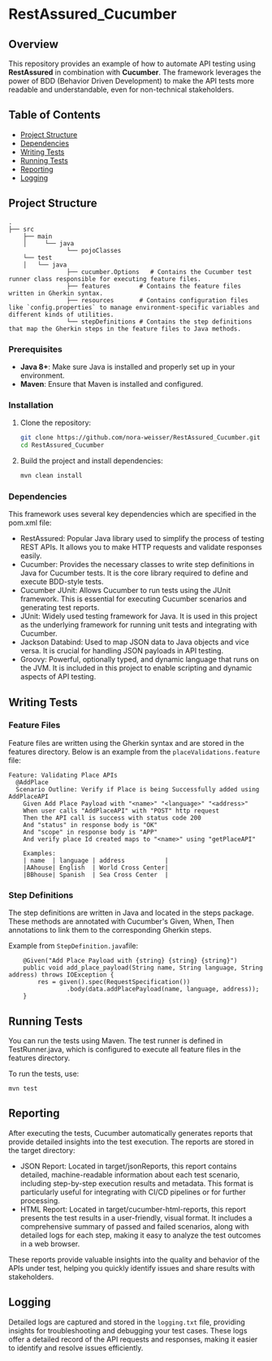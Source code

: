# RestAssured_Cucumber

## Overview

This repository provides an example of how to automate API testing using **RestAssured** in combination with **Cucumber**. The framework leverages the power of BDD (Behavior Driven Development) to make the API tests more readable and understandable, even for non-technical stakeholders.

## Table of Contents

- [Project Structure](#project-structure)
- [Dependencies](#dependencies)
- [Writing Tests](#writing-tests)
- [Running Tests](#running-tests)
- [Reporting](#reporting)
- [Logging](#logging)

## Project Structure
    .
    ├── src
        ├── main  
        │     └── java
                    └── pojoClasses
        └── test         
        │   └── java
                    ├── cucumber.Options   # Contains the Cucumber test runner class responsible for executing feature files.
                    ├── features        # Contains the feature files written in Gherkin syntax.
                    ├── resources       # Contains configuration files like `config.properties` to manage environment-specific variables and different kinds of utilities.
                    └── stepDefinitions # Contains the step definitions that map the Gherkin steps in the feature files to Java methods.
### Prerequisites

- **Java 8+**: Make sure Java is installed and properly set up in your environment.
- **Maven**: Ensure that Maven is installed and configured.

### Installation

1. Clone the repository:

   ```bash
   git clone https://github.com/nora-weisser/RestAssured_Cucumber.git
   cd RestAssured_Cucumber

2. Build the project and install dependencies:
   ```bash
   mvn clean install

### Dependencies

This framework uses several key dependencies which are specified in the pom.xml file:

* RestAssured: Popular Java library used to simplify the process of testing REST APIs. It allows you to make HTTP requests and validate responses easily.
* Cucumber: Provides the necessary classes to write step definitions in Java for Cucumber tests. It is the core library required to define and execute BDD-style tests.
* Cucumber JUnit: Allows Cucumber to run tests using the JUnit framework. This is essential for executing Cucumber scenarios and generating test reports.
* JUnit: Widely used testing framework for Java. It is used in this project as the underlying framework for running unit tests and integrating with Cucumber.
* Jackson Databind: Used to map JSON data to Java objects and vice versa. It is crucial for handling JSON payloads in API testing.
* Groovy: Powerful, optionally typed, and dynamic language that runs on the JVM. It is included in this project to enable scripting and dynamic aspects of API testing.

## Writing Tests
### Feature Files
Feature files are written using the Gherkin syntax and are stored in the features directory. Below is an example from the `placeValidations.feature` file:

```
Feature: Validating Place APIs
  @AddPlace
  Scenario Outline: Verify if Place is being Successfully added using AddPlaceAPI
    Given Add Place Payload with "<name>" "<language>" "<address>"
    When user calls "AddPlaceAPI" with "POST" http request
    Then the API call is success with status code 200
    And "status" in response body is "OK"
    And "scope" in response body is "APP"
    And verify place Id created maps to "<name>" using "getPlaceAPI"

    Examples:
    | name  | language | address           |
    |AAhouse| English  | World Cross Center|
    |BBhouse| Spanish  | Sea Cross Center  |
```
### Step Definitions
The step definitions are written in Java and located in the steps package. These methods are annotated with Cucumber's Given, When, Then annotations to link them to the corresponding Gherkin steps.

Example from `StepDefinition.java`file:

```
    @Given("Add Place Payload with {string} {string} {string}")
    public void add_place_payload(String name, String language, String address) throws IOException {
        res = given().spec(RequestSpecification())
                .body(data.addPlacePayload(name, language, address));
    }
```

## Running Tests
You can run the tests using Maven. The test runner is defined in TestRunner.java, which is configured to execute all feature files in the features directory.

To run the tests, use:
```
mvn test
```

## Reporting
After executing the tests, Cucumber automatically generates reports that provide detailed insights into the test execution. The reports are stored in the target directory:
* JSON Report: Located in target/jsonReports, this report contains detailed, machine-readable information about each test scenario, including step-by-step execution results and metadata. This format is particularly useful for integrating with CI/CD pipelines or for further processing.
* HTML Report: Located in target/cucumber-html-reports, this report presents the test results in a user-friendly, visual format. It includes a comprehensive summary of passed and failed scenarios, along with detailed logs for each step, making it easy to analyze the test outcomes in a web browser.

These reports provide valuable insights into the quality and behavior of the APIs under test, helping you quickly identify issues and share results with stakeholders.

## Logging

Detailed logs are captured and stored in the `logging.txt` file, providing insights for troubleshooting and debugging your test cases. These logs offer a detailed record of the API requests and responses, making it easier to identify and resolve issues efficiently.
